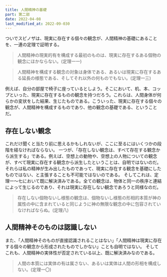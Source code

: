 ```yaml
---
title: 人間精神の基礎
part: 第二部
date: 2022-04-08
last_modified_at: 2022-09-030
---
```


ついでスピノザは、現実に存在する個々の観念が、人間精神の基礎にあることを、一連の定理で証明する。

>人間精神の現実的有を構成する最初のものは、現実に存在するある個物の観念にほかならない。(定理一一)

>人間精神を構成する観念の対象は身体である、あるいは現実に存在するある延長の様態である、そしてそれ以外の何ものでもない。(定理一三)

例えば、自分の部屋で椅子に座っているとしよう。そこにおいて、机、本、コップといった、現実に存在するものの観念を持つだろう。これらは、人間身体が何らかの変状をした結果、生じたものである。こういった、現実に存在する個々の観念が、人間精神を構成するものであり、他の観念の基礎である、ということだ。

## 存在しない観念

これだけ聞くと当たり前に思えるかもしれないが、ここに至るにはいくつかの段階を経なければならない。
一つが、「存在しない観念は、すべて存在する観念から派生する」である。例えば、空想上の動物や、空想上の人物についての観念が、すべて現実に存在する観念から派生したということは、自明ではないのだ。それらは私の精神が生み出したものであって、現実に存在する観念を基礎にしたものではない、と主張することも不可能ではないのである。
そしてこれは、定理一～七において既に解決済みである。全ての観念は、物体と同一の秩序と連結によって生じるのであり、それは現実に存在しない観念であろうと同様なのだ。

>存在しない個物ないし様態の観念は、個物ないし様態の形相的本質が神の属性の中に含まれていると同じように神の無限な観念の中に包容されていなければならぬ。(定理八)

## 人間精神そのものは認識しない

また、「人間精神そのものが直接認識されることはない」「人間精神は現実に存在する個々の観念から形成されたものでしかない」ことも自明ではない。
そしてこれも、人間精神の実体性が否定されている以上、既に解決済みなのである。

>人間の本質には実体の有は属さない、あるいは実体は人間の形相を構成しない。(定理一〇)
